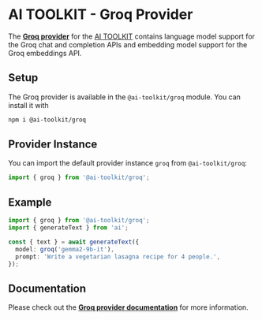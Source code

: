 # AI TOOLKIT - Groq Provider

The **[Groq provider](https://sdk.khulnasoft.com/providers/ai-toolkit-providers/groq)** for the [AI TOOLKIT](https://sdk.khulnasoft.com/docs)
contains language model support for the Groq chat and completion APIs and embedding model support for the Groq embeddings API.

## Setup

The Groq provider is available in the `@ai-toolkit/groq` module. You can install it with

```bash
npm i @ai-toolkit/groq
```

## Provider Instance

You can import the default provider instance `groq` from `@ai-toolkit/groq`:

```ts
import { groq } from '@ai-toolkit/groq';
```

## Example

```ts
import { groq } from '@ai-toolkit/groq';
import { generateText } from 'ai';

const { text } = await generateText({
  model: groq('gemma2-9b-it'),
  prompt: 'Write a vegetarian lasagna recipe for 4 people.',
});
```

## Documentation

Please check out the **[Groq provider documentation](https://sdk.khulnasoft.com/providers/ai-toolkit-providers/groq)** for more information.
